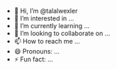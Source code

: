 - 👋 Hi, I’m @talalwexler
- 👀 I’m interested in ...
- 🌱 I’m currently learning ...
- 💞️ I’m looking to collaborate on ...
- 📫 How to reach me ...
- 😄 Pronouns: ...
- ⚡ Fun fact: ...

<!---
talalwexler/talalwexler is a ✨ special ✨ repository because its `README.md` (this file) appears on your GitHub profile.
You can click the Preview link to take a look at your changes.
--->
